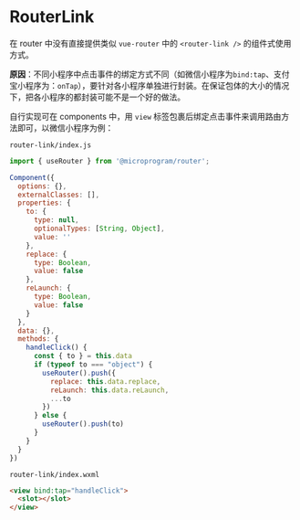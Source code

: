 # RouterLink

在 router 中没有直接提供类似 `vue-router` 中的 `<router-link />` 的组件式使用方式。

**原因**：不同小程序中点击事件的绑定方式不同（如微信小程序为`bind:tap`、支付宝小程序为：`onTap`），要针对各小程序单独进行封装。在保证包体的大小的情况下，把各小程序的都封装可能不是一个好的做法。

自行实现可在 components 中，用 `view` 标签包裹后绑定点击事件来调用路由方法即可，以微信小程序为例：

`router-link/index.js`

```js
import { useRouter } from '@microprogram/router';

Component({
  options: {},
  externalClasses: [],
  properties: {
    to: {
      type: null,
      optionalTypes: [String, Object],
      value: ''
    },
    replace: {
      type: Boolean,
      value: false
    },
    reLaunch: {
      type: Boolean,
      value: false
    }
  },
  data: {},
  methods: {
    handleClick() {
      const { to } = this.data
      if (typeof to === "object") {
        useRouter().push({
          replace: this.data.replace,
          reLaunch: this.data.reLaunch,
          ...to
        })
      } else {
        useRouter().push(to)
      }
    }
  }
})
```

`router-link/index.wxml`

```html
<view bind:tap="handleClick">
  <slot></slot>
</view>
```
